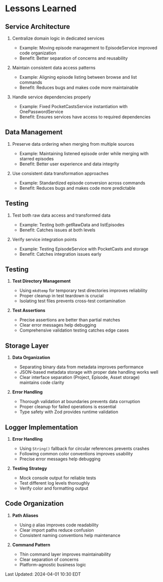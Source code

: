 # Lessons Learned

## Service Architecture
1. Centralize domain logic in dedicated services
   - Example: Moving episode management to EpisodeService improved code organization
   - Benefit: Better separation of concerns and reusability

2. Maintain consistent data access patterns
   - Example: Aligning episode listing between browse and list commands
   - Benefit: Reduces bugs and makes code more maintainable

3. Handle service dependencies properly
   - Example: Fixed PocketCastsService instantiation with OnePasswordService
   - Benefit: Ensures services have access to required dependencies

## Data Management
1. Preserve data ordering when merging from multiple sources
   - Example: Maintaining listened episode order while merging with starred episodes
   - Benefit: Better user experience and data integrity

2. Use consistent data transformation approaches
   - Example: Standardized episode conversion across commands
   - Benefit: Reduces bugs and makes code more predictable

## Testing
1. Test both raw data access and transformed data
   - Example: Testing both getRawData and listEpisodes
   - Benefit: Catches issues at both levels

2. Verify service integration points
   - Example: Testing EpisodeService with PocketCasts and storage
   - Benefit: Catches integration issues early

## Testing
1. **Test Directory Management**
   - Using `mkdtemp` for temporary test directories improves reliability
   - Proper cleanup in test teardown is crucial
   - Isolating test files prevents cross-test contamination

2. **Test Assertions**
   - Precise assertions are better than partial matches
   - Clear error messages help debugging
   - Comprehensive validation testing catches edge cases

## Storage Layer
1. **Data Organization**
   - Separating binary data from metadata improves performance
   - JSON-based metadata storage with proper date handling works well
   - Clear interface separation (Project, Episode, Asset storage) maintains code clarity

2. **Error Handling**
   - Thorough validation at boundaries prevents data corruption
   - Proper cleanup for failed operations is essential
   - Type safety with Zod provides runtime validation

## Logger Implementation
1. **Error Handling**
   - Using `String()` fallback for circular references prevents crashes
   - Following common color conventions improves usability
   - Precise error messages help debugging

2. **Testing Strategy**
   - Mock console output for reliable tests
   - Test different log levels thoroughly
   - Verify color and formatting output

## Code Organization
1. **Path Aliases**
   - Using `@` alias improves code readability
   - Clear import paths reduce confusion
   - Consistent naming conventions help maintenance

2. **Command Pattern**
   - Thin command layer improves maintainability
   - Clear separation of concerns
   - Platform-agnostic business logic

Last Updated: 2024-04-01 10:30 EDT 